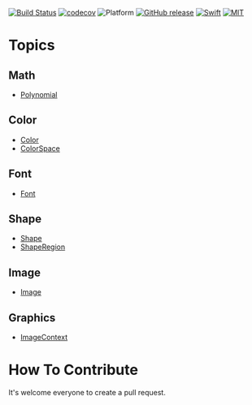 
[![Build Status](https://travis-ci.org/SusanDoggie/Doggie.svg?branch=master)](https://travis-ci.org/SusanDoggie/Doggie)
[![codecov](https://codecov.io/gh/SusanDoggie/Doggie/branch/master/graph/badge.svg)](https://codecov.io/gh/SusanDoggie/Doggie)
![Platform](https://img.shields.io/badge/platform-macOS%20%7C%20iOS%20%7C%20Linux-lightgrey.svg?style=flat)
[![GitHub release](https://img.shields.io/github/release/SusanDoggie/Doggie.svg)](https://github.com/SusanDoggie/Doggie/releases)
[![Swift](https://img.shields.io/badge/swift-4.2-orange.svg?style=flat)](https://swift.org)
[![MIT](https://img.shields.io/badge/license-MIT-blue.svg?style=flat)](LICENSE)

# Topics

## Math

- [Polynomial](Polynomial.md)

## Color

- [Color](Color.md)
- [ColorSpace](ColorSpace.md)

## Font

- [Font](Font.md)

## Shape

- [Shape](Shape.md)
- [ShapeRegion](ShapeRegion.md)

## Image

- [Image](Image.md)

## Graphics

- [ImageContext](ImageContext.md)

# How To Contribute

It's welcome everyone to create a pull request.

